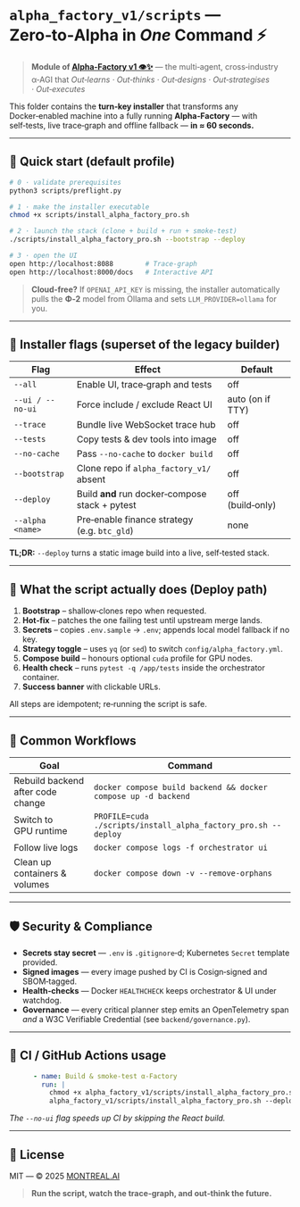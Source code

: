 # `alpha_factory_v1/scripts` — Zero‑to‑Alpha in *One* Command ⚡️

> **Module of [Alpha‑Factory v1 👁️✨](../README.md)** — the multi‑agent, cross‑industry α‑AGI that
> *Out‑learns · Out‑thinks · Out‑designs · Out‑strategises · Out‑executes*

This folder contains the **turn‑key installer** that transforms any Docker‑enabled
machine into a fully running **Alpha‑Factory** — with self‑tests, live trace‑graph
and offline fallback — **in ≈ 60 seconds.**

---

## 🚀 Quick start (default profile)

```bash
# 0 · validate prerequisites
python3 scripts/preflight.py

# 1 · make the installer executable
chmod +x scripts/install_alpha_factory_pro.sh

# 2 · launch the stack (clone + build + run + smoke‑test)
./scripts/install_alpha_factory_pro.sh --bootstrap --deploy

# 3 · open the UI
open http://localhost:8088        # Trace‑graph
open http://localhost:8000/docs   # Interactive API
```

> **Cloud‑free?** If `OPENAI_API_KEY` is missing, the installer automatically pulls the
> **Φ‑2** model from Ollama and sets `LLM_PROVIDER=ollama` for you.

---

## 🔑 Installer flags (superset of the legacy builder)

| Flag | Effect | Default |
|------|--------|---------|
| `--all` | Enable UI, trace‑graph and tests | off |
| `--ui / --no-ui` | Force include / exclude React UI | auto (on if TTY) |
| `--trace` | Bundle live WebSocket trace hub | off |
| `--tests` | Copy tests & dev tools into image | off |
| `--no-cache` | Pass `--no-cache` to `docker build` | off |
| `--bootstrap` | Clone repo if `alpha_factory_v1/` absent | off |
| `--deploy` | Build **and** run docker‑compose stack + pytest | off (build‑only) |
| `--alpha <name>` | Pre‑enable finance strategy (e.g. `btc_gld`) | none |

**TL;DR:** `--deploy` turns a static image build into a live, self‑tested stack.

---

## 🧐 What the script actually does (Deploy path)

1. **Bootstrap** – shallow‑clones repo when requested.
2. **Hot‑fix** – patches the one failing test until upstream merge lands.
3. **Secrets** – copies `.env.sample` → `.env`; appends local model fallback if no key.
4. **Strategy toggle** – uses `yq` (or `sed`) to switch `config/alpha_factory.yml`.
5. **Compose build** – honours optional `cuda` profile for GPU nodes.
6. **Health check** – runs `pytest -q /app/tests` inside the orchestrator container.
7. **Success banner** with clickable URLs.

All steps are idempotent; re‑running the script is safe.

---

## 🔧 Common Workflows

| Goal | Command |
|------|---------|
| Rebuild backend after code change | `docker compose build backend && docker compose up -d backend` |
| Switch to GPU runtime | `PROFILE=cuda ./scripts/install_alpha_factory_pro.sh --deploy` |
| Follow live logs | `docker compose logs -f orchestrator ui` |
| Clean up containers & volumes | `docker compose down -v --remove-orphans` |

---

## 🛡️ Security & Compliance

* **Secrets stay secret** — `.env` is `.gitignore`‑d; Kubernetes `Secret` template provided.
* **Signed images** — every image pushed by CI is Cosign‑signed and SBOM‑tagged.
* **Health‑checks** — Docker `HEALTHCHECK` keeps orchestrator & UI under watchdog.
* **Governance** — every critical planner step emits an OpenTelemetry span *and* a
  W3C Verifiable Credential (see `backend/governance.py`).

---

## 🤖 CI / GitHub Actions usage

```yaml
      - name: Build & smoke‑test α‑Factory
        run: |
          chmod +x alpha_factory_v1/scripts/install_alpha_factory_pro.sh
          alpha_factory_v1/scripts/install_alpha_factory_pro.sh --deploy --no-ui
```

*The `--no-ui` flag speeds up CI by skipping the React build.*

---

## 📝 License

MIT — © 2025 [MONTREAL.AI](https://montreal.ai)

> **Run the script, watch the trace‑graph, and out‑think the future.**
